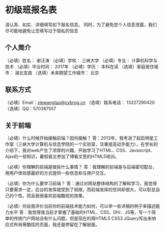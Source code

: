 # 初级班报名表

请认真、如实、详细填写如下报名信息。
同时，为了避免您个人信息泄露，我们尽可能地避免让您填写过于隐私的信息

## 个人简介

（必填）姓名： 谢汪涛
（必填）学校： 三峡大学
（必填）专业： 计算机科学与技术
（必填）毕业时间： 2017年
（必填）学历： 本科在读
（选填）家庭居住城市： 湖北宜昌
（选填）未来期望工作城市： 北京

## 联系方式

（必填）Email：xiewangtao@cybrog.cn
（选填）联系电话： 13227290420
（选填）QQ：570367557

## 关于前端

（必填）什么时候开始接触前端？因何接触？
		答：2013年，我考进了起启明星工作室（三峡大学计算机与信息学院的一个实验室，注重提高动手能力），在学长的介绍下，我对web产生了浓厚的兴趣，开始学习了HTML、CSS、Javascript、Ajax的一些知识，暑假我又参加了博看文思的HTML5培训。

（必填）你理解的前端是做些什么事情？
		答：我理解的前端是与后端密切配合，用用户体验感最好的方式提供一些信息和与用户交互。

（必填）你为什么要学习前端？
		答：通过对网站整体结构的了解和学习，我觉得只要需求一定，后台的发挥就受到了局限，而前端发挥的空间却很大，可以彰显自己的个性。而且我很喜欢前端酷炫的效果。

（必填）你自我评价当前你的前端技术能力如何，可以举一些详细的例子来描述能力水平	
		答：我觉得我当前才掌握了基础的HTML、CSS、DIV、JS等，写一个简单的传统门户网站没有什么问题，但是现在的用HTML5 CSS3 JQuery写出来响应式布局等酷炫的页面，我还是停留在了解层面。


